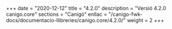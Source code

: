 +++
date        = "2020-12-12"
title       = "4.2.0"
description = "Versió 4.2.0 canigo.core"
sections    = "Canigó"
enllac		= "/canigo-fwk-docs/documentacio-llibreries/canigo.core/4.2.0/"
weight		= 2
+++
